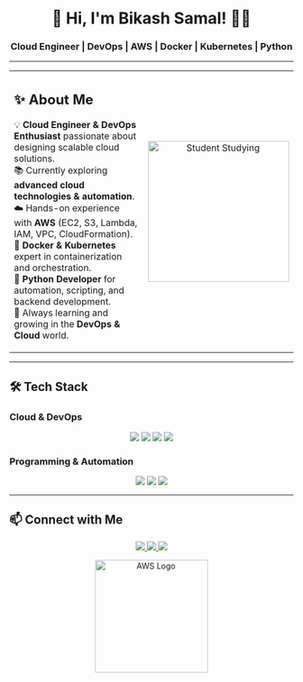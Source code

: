 <!-- Banner Image -->

<h1 align="center">🚀 Hi, I'm Bikash Samal! 👨‍💻</h1>
<h3 align="center">Cloud Engineer | DevOps | AWS | Docker | Kubernetes | Python</h3>

---

<table>
<tr>
<td width="60%">
  
## ✨ About Me  
💡 **Cloud Engineer & DevOps Enthusiast** passionate about designing scalable cloud solutions.  
📚 Currently exploring **advanced cloud technologies & automation**.  
☁️ Hands-on experience with **AWS** (EC2, S3, Lambda, IAM, VPC, CloudFormation).  
🐳 **Docker & Kubernetes** expert in containerization and orchestration.  
🐍 **Python Developer** for automation, scripting, and backend development.  
🚀 Always learning and growing in the **DevOps & Cloud** world.  

</td>
<td width="40%">
  
<!-- Student Studying Image -->
<p align="center">
  <img src="https://media.giphy.com/media/3ov9jNziFTMfzSumAw/giphy.gif" width="250" alt="Student Studying">
</p>

</td>
</tr>
</table>

---

## 🛠️ Tech Stack  

### **Cloud & DevOps**  
<p align="center">
  <img src="https://img.shields.io/badge/AWS-FF9900?style=for-the-badge&logo=amazonaws&logoColor=white">
  <img src="https://img.shields.io/badge/Docker-2496ED?style=for-the-badge&logo=docker&logoColor=white">
  <img src="https://img.shields.io/badge/Kubernetes-326CE5?style=for-the-badge&logo=kubernetes&logoColor=white">
  <img src="https://img.shields.io/badge/Terraform-7B42BC?style=for-the-badge&logo=terraform&logoColor=white">
</p>

### **Programming & Automation**  
<p align="center">
  <img src="https://img.shields.io/badge/Python-3776AB?style=for-the-badge&logo=python&logoColor=white">
  <img src="https://img.shields.io/badge/Bash-4EAA25?style=for-the-badge&logo=gnu-bash&logoColor=white">
  <img src="https://img.shields.io/badge/Git-F05032?style=for-the-badge&logo=git&logoColor=white">
</p>

---


## 📫 Connect with Me  
<p align="center">
  <a href="https://www.linkedin.com/in/bikash-samal-423493282" target="_blank">
    <img src="https://img.shields.io/badge/LinkedIn-blue?style=for-the-badge&logo=linkedin&logoColor=white">
  </a>
  <a href=" https://x.com/BikashSamal2002?t=nVkQIdv6zLaUZgwz3Y8PWg&s=08 " target="_blank">
    <img src="https://img.shields.io/badge/Twitter-blue?style=for-the-badge&logo=twitter&logoColor=white">
  </a>
  <a href="mailto:your-bikashsamal.official07@gmail.com@gmail.com">
    <img src="https://img.shields.io/badge/Email-red?style=for-the-badge&logo=gmail&logoColor=white">
  </a>
</p>

<!-- AWS Logo -->
<p align="center">
  <img src="https://upload.wikimedia.org/wikipedia/commons/9/93/Amazon_Web_Services_Logo.svg" width="200" alt="AWS Logo">
</p>
